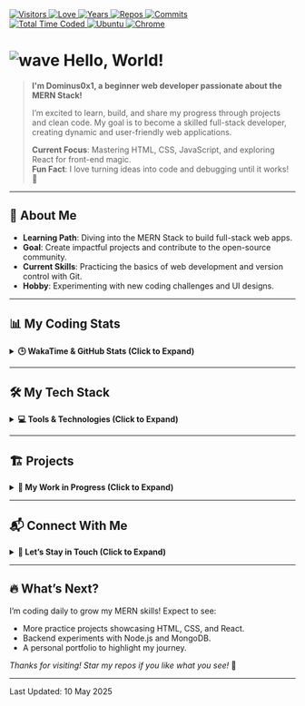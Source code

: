 <div>
  <a href="https://github.com/antonkomarev/github-profile-views-counter">
    <img alt="Visitors" title="Times my Page Visited" src="https://komarev.com/ghpvc/?username=dominus0x1&label=Visitors&color=blueviolet" />
  </a>
  <a href="https://github.com/chetanraj/awesome-github-badges">
    <img alt="Love" title="Always Coding with Love <3" src="https://img.shields.io/badge/Code_with-Love-red?logo=southwestairlines" />
  </a> 
  <a href="https://badges.pufler.dev">
    <img alt="Years" title="Years I am Coding" src="https://badges.pufler.dev/years/dominus0x1?color=orange&logo=dreamstime&logoColor=white" />
  </a>
  <a href="https://github.com/dominus0x1?tab=repositories">
    <img alt="Repos" title="My Repositories" src="https://badges.pufler.dev/repos/dominus0x1?color=success&logo=github" />
  </a>
  <a href="https://badges.pufler.dev">
    <img alt="Commits" title="My Commits" src="https://badges.pufler.dev/commits/monthly/dominus0x1?color=green&logo=hotjar&logoColor=white" />
  </a>
  <br>
  <a href="https://wakatime.com/dominus0x1">
    <img src="https://wakatime.com/badge/user/bcac8dd9-d3a6-4570-9171-a18a69ca4b75.svg" alt="Total Time Coded" />
  </a>
  <a href="https://microsoft.com/software-download/windows11">
    <img alt="Ubuntu" title="Using Windows 11" src="https://img.shields.io/badge/Windows_11-004Fe1?logo=windows&logoColor=white" />
  </a>
  <a href="https://google.com/chrome" >
    <img alt="Chrome" title="My Browser" src="https://img.shields.io/badge/Google_Chrome-E62D2A?logo=GoogleChrome&logoColor=white" />
  </a>
  <!-- <a href="https://jetbrains.com/webstorm">
    <img alt="WebStorm" title="My Editor" src="https://img.shields.io/badge/WebStorm-2086D7?logo=WebStorm&logoColor=white" />
  </a> -->
</div>

# <img src="https://raw.githubusercontent.com/MartinHeinz/MartinHeinz/master/wave.gif" width="27" alt="wave" /> Hello, World!

> **I'm Dominus0x1, a beginner web developer passionate about the MERN Stack!**  
>  
> I’m excited to learn, build, and share my progress through projects and clean code. My goal is to become a skilled full-stack developer, creating dynamic and user-friendly web applications.  
>  
> **Current Focus**: Mastering HTML, CSS, JavaScript, and exploring React for front-end magic.  
> **Fun Fact**: I love turning ideas into code and debugging until it works! 🐛  

---

## 🌟 About Me
- **Learning Path**: Diving into the MERN Stack to build full-stack web apps.
- **Goal**: Create impactful projects and contribute to the open-source community.
- **Current Skills**: Practicing the basics of web development and version control with Git.
- **Hobby**: Experimenting with new coding challenges and UI designs.

---

## 📊 My Coding Stats
<details>
<summary><b>🕒 WakaTime & GitHub Stats (Click to Expand)</b></summary><br>

<!--START_SECTION:waka-->
<!--END_SECTION:waka-->

<div align="center">
  <a href="https://github-readme-stats.vercel.app">
    <img alt="GitHub Stats" height="160" src="https://github-readme-stats.vercel.app/api?username=dominus0x1&theme=dracula&hide_border=true&show_icons=true" />
  </a>
  <a href="https://github.com/DenverCoder1/github-readme-streak-stats">
    <img alt="Streak Stats" height="160" src="https://github-readme-streak-stats.herokuapp.com?user=dominus0x1&theme=dracula&hide_border=true" />
  </a>
</div>

</details>

---

## 🛠️ My Tech Stack
<details>
<summary><b>💻 Tools & Technologies (Click to Expand)</b></summary><br>

- **Frontend**:  
  <a href="https://developer.mozilla.org/en-US/docs/Web/HTML">
    <img alt="HTML" src="https://img.shields.io/badge/HTML-E34F26?style=flat-square&logo=html5&logoColor=white" />
  </a>
  <a href="https://developer.mozilla.org/en-US/docs/Web/CSS">
    <img alt="CSS" src="https://img.shields.io/badge/CSS-1572B6?style=flat-square&logo=css3&logoColor=white" />
  </a>
  <a href="https://developer.mozilla.org/en-US/docs/Web/JavaScript">
    <img alt="JavaScript" src="https://img.shields.io/badge/JavaScript-F7DF1E?style=flat-square&logo=javascript&logoColor=black" />
  </a>
  <a href="https://reactjs.org">
    <img alt="React" src="https://img.shields.io/badge/React-61DAFB?style=flat-square&logo=react&logoColor=black" />
  </a>
- **Backend**:  
  <a href="https://nodejs.org">
    <img alt="Node.js" src="https://img.shields.io/badge/Node.js-339933?style=flat-square&logo=node.js&logoColor=white" />
  </a>
  <a href="https://expressjs.com">
    <img alt="Express.js" src="https://img.shields.io/badge/Express.js-000000?style=flat-square&logo=express&logoColor=white" />
  </a>
- **Database**:  
  <a href="https://mongodb.com">
    <img alt="MongoDB" src="https://img.shields.io/badge/MongoDB-47A248?style=flat-square&logo=mongodb&logoColor=white" />
  </a>
- **Tools**:  
  <a href="https://git-scm.com">
    <img alt="Git" src="https://img.shields.io/badge/Git-F05032?style=flat-square&logo=git&logoColor=white" />
  </a>
  <a href="https://github.com">
    <img alt="GitHub" src="https://img.shields.io/badge/GitHub-181717?style=flat-square&logo=github&logoColor=white" />
  </a>
  <a href="https://code.visualstudio.com">
    <img alt="VS Code" src="https://img.shields.io/badge/VS%20Code-007ACC?style=flat-square&logo=visual-studio-code&logoColor=white" />
  </a>

</details>

---

## 🏗️ Projects
<details>
<summary><b>🚀 My Work in Progress (Click to Expand)</b></summary><br>

*More projects coming soon as I learn!*  
- **Practice Webpage**: A simple static site using HTML and CSS.  
- **To-Do List**: A React-based app to manage tasks *(planned)*.  
- **MERN Blog**: A full-stack blog app with MongoDB backend *(planned)*.

</details>

---

## 📬 Connect With Me
<details>
<summary><b>🤝 Let’s Stay in Touch (Click to Expand)</b></summary><br>

<div align="center">
  <a href="mailto:egodominus0x1@gmail.com">
    <img height="40" alt="Gmail" src="https://raw.githubusercontent.com/dominus0x1/dominus0x1/main/images/gmail.svg" />
  </a>
<!--   <a href="https://linkedin.com/in/your-linkedin">
    <img height="40" alt="LinkedIn" src="https://raw.githubusercontent.com/dominus0x1/dominus0x1/main/images/linkedin.svg" />
  </a> -->
  <a href="https://x.com/dominus0x1">
    <img height="40" alt="X" src="https://raw.githubusercontent.com/dominus0x1/dominus0x1/main/images/X.svg" />
  </a>
</div>

*Replace with your actual links/emails.*

</details>

---

## 🔥 What’s Next?
I’m coding daily to grow my MERN skills! Expect to see:
- More practice projects showcasing HTML, CSS, and React.
- Backend experiments with Node.js and MongoDB.
- A personal portfolio to highlight my journey.

*Thanks for visiting! Star my repos if you like what you see!* 🌟

---

Last Updated: 10 May 2025
